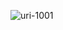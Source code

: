 ![uri-1001](https://user-images.githubusercontent.com/62181222/99322667-a435dc80-289a-11eb-8af4-608e377d21b2.PNG)
